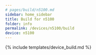```yaml
---
# pages/build/n5100.md
sidebar: home_sidebar
title: Build for n5100
folder: info
permalink: /devices/n5100/build
device: n5100
---
```

{% include templates/device_build.md %}
